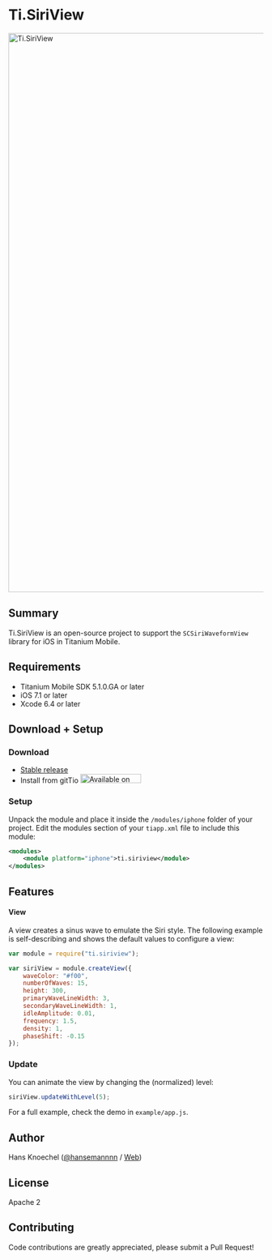 # Ti.SiriView

<img src="http://abload.de/img/simulatorscreenshot183wy77.png" width="621" height="1104" alt="Ti.SiriView" />

 Summary
---------------
Ti.SiriView is an open-source project to support the `SCSiriWaveformView` library for iOS in Titanium Mobile. 

Requirements
---------------
  - Titanium Mobile SDK 5.1.0.GA or later
  - iOS 7.1 or later
  - Xcode 6.4 or later

Download + Setup
---------------

### Download
  * [Stable release](https://github.com/hansemannn/Ti.SiriView/releases)
  * Install from gitTio    <a href="http://gitt.io/component/ti.siriview" target="_blank"><img src="http://gitt.io/badge@2x.png" width="120" height="18" alt="Available on gitTio" /></a>

### Setup
Unpack the module and place it inside the ``/modules/iphone`` folder of your project.
Edit the modules section of your ``tiapp.xml`` file to include this module:
```xml
<modules>
    <module platform="iphone">ti.siriview</module>
</modules>
```

Features
--------------------------------
#### View
A view creates a sinus wave to emulate the Siri style. The following example is self-describing and shows the default values to configure a view:

```javascript
var module = require("ti.siriview");

var siriView = module.createView({
    waveColor: "#f00",
    numberOfWaves: 15,
    height: 300,
    primaryWaveLineWidth: 3,
    secondaryWaveLineWidth: 1,
    idleAmplitude: 0.01,
    frequency: 1.5,
    density: 1,
    phaseShift: -0.15
});
```

### Update
You can animate the view by changing the (normalized) level:
```javascript
siriView.updateWithLevel(5);
```

For a full example, check the demo in ```example/app.js```.

Author
---------------
Hans Knoechel ([@hansemannnn](https://twitter.com/hansemannnn) / [Web](http://hans-knoechel.de))

License
---------------
Apache 2

Contributing
---------------
Code contributions are greatly appreciated, please submit a Pull Request!
